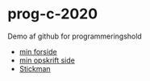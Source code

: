 # prog-c-2020


Demo af github for programmeringshold

- [min forside](website/forside/index.html)
- [min opskrift side](website/opskrifter/kage.html)
- [Stickman](stickman/)
